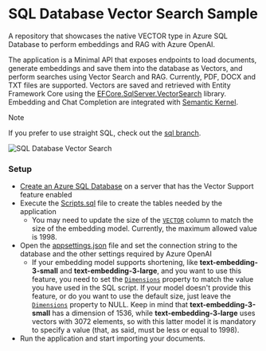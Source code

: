 # SQL Database Vector Search Sample
A repository that showcases the native VECTOR type in Azure SQL Database to perform embeddings and RAG with Azure OpenAI.

The application is a Minimal API that exposes endpoints to load documents, generate embeddings and save them into the database as Vectors, and perform searches using Vector Search and RAG. Currently, PDF, DOCX and TXT files are supported. Vectors are saved and retrieved with Entity Framework Core using the [EFCore.SqlServer.VectorSearch](https://github.com/efcore/EfCore.SqlServer.VectorSearch) library. Embedding and Chat Completion are integrated with [Semantic Kernel](https://github.com/microsoft/semantic-kernel).

> [!NOTE]
> If you prefer to use straight SQL, check out the [sql branch](https://github.com/marcominerva/SqlDatabaseVectorSearch/tree/sql).

![SQL Database Vector Search](https://github.com/marcominerva/SqlDatabaseVectorSearch/blob/master/SqlDatabaseVectorSearch.png)

### Setup

- [Create an Azure SQL Database](https://learn.microsoft.com/en-us/azure/azure-sql/database/single-database-create-quickstart) on a server that has the Vector Support feature enabled
- Execute the [Scripts.sql](https://github.com/marcominerva/SqlDatabaseVectorSearch/blob/master/Scripts.sql) file to create the tables needed by the application
  - You may need to update the size of the [`VECTOR`](https://github.com/marcominerva/SqlDatabaseVectorSearch/blob/master/Scripts.sql#L17) column to match the size of the embedding model. Currently, the maximum allowed value is 1998.
- Open the [appsettings.json](https://github.com/marcominerva/SqlDatabaseVectorSearch/blob/master/SqlDatabaseVectorSearch/appsettings.json) file and set the connection string to the database and the other settings required by Azure OpenAI
  - If your embedding model supports shortening, like **text-embedding-3-small** and **text-embedding-3-large**, and you want to use this feature, you need to set the [`Dimensions`](https://github.com/marcominerva/SqlDatabaseVectorSearch/blob/master/SqlDatabaseVectorSearch/appsettings.json#L17) property to match the value you have used in the SQL script. If your model doesn't provide this feature, or do you want to use the default size, just leave the [`Dimensions`](https://github.com/marcominerva/SqlDatabaseVectorSearch/blob/master/SqlDatabaseVectorSearch/appsettings.json#L17) property to NULL. Keep in mind that **text-embedding-3-small** has a dimension of 1536, while **text-embedding-3-large** uses vectors with 3072 elements, so with this latter model it is mandatory to specify a value (that, as said, must be less or equal to 1998).
- Run the application and start importing your documents.
